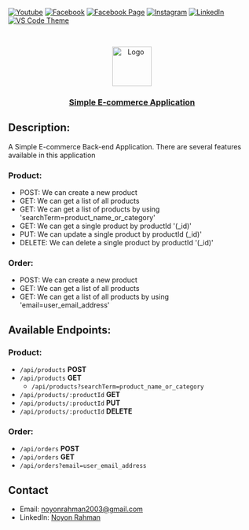 [![Youtube][youtube-shield]][youtube-url]
[![Facebook][facebook-shield]][facebook-url]
[![Facebook Page][facebook-shield]][facebook-group-url]
[![Instagram][instagram-shield]][instagram-url]
[![LinkedIn][linkedin-shield]][linkedin-url]
[![VS Code Theme][vscode-shield]][vscode-theme-url]

<!-- PROJECT LOGO -->
<br />
<p align="center">
    <img src="https://i.ibb.co/c64q254/noyon-logo-dark.png" alt="Logo" width="80" height="80" />
    <h3 align="center">
        <a href="https://github.com/noyonalways/l2-assignment-2" target="_blank" >
            Simple E-commerce Application
        </a>
    </h3>
</p>

## Description:

A Simple E-commerce Back-end Application. There are several features available in this application

### Product:

- POST: We can create a new product
- GET: We can get a list of all products
- GET: We can get a list of products by using 'searchTerm=product_name_or_category'
- GET: We can get a single product by productId '(\_id)'
- PUT: We can update a single product by productId (\_id)'
- DELETE: We can delete a single product by productId '(\_id)'

### Order:

- POST: We can create a new product
- GET: We can get a list of all products
- GET: We can get a list of all products by using 'email=user_email_address'

## Available Endpoints:

### Product:

- `/api/products` **POST**
- `/api/products` **GET**
  - `/api/products?searchTerm=product_name_or_category`
- `/api/products/:productId` **GET**
- `/api/products/:productId` **PUT**
- `/api/products/:productId` **DELETE**

### Order:

- `/api/orders` **POST**
- `/api/orders` **GET**
- `/api/orders?email=user_email_address`

## Contact

- Email: [noyonrahman2003@gmail.com](mailto:noyonrahman2003@gmail.com)
- LinkedIn: [Noyon Rahman](https://linkedin.com/in/noyonalways)

<!-- MARKDOWN LINKS & IMAGES -->

[youtube-shield]: https://img.shields.io/badge/-Youtube-black.svg?style=round-square&logo=youtube&color=555&logoColor=white
[youtube-url]: https://youtube.com/@deskofnoyon
[facebook-shield]: https://img.shields.io/badge/-Facebook-black.svg?style=round-square&logo=facebook&color=555&logoColor=white
[facebook-url]: https://facebook.com/noyonalways
[facebook-group-url]: https://facebook.com/webbronoyon
[instagram-shield]: https://img.shields.io/badge/-Instagram-black.svg?style=round-square&logo=instagram&color=555&logoColor=white
[instagram-url]: https://instagram.com/noyonalways
[linkedin-shield]: https://img.shields.io/badge/-LinkedIn-black.svg?style=round-square&logo=linkedin&colorB=555
[linkedin-url]: https://linkedin.com/in/noyonalways
[vscode-shield]: https://img.shields.io/badge/-VS%20Code%20Theme-black.svg?style=round-square&logo=visualstudiocode&colorB=555
[vscode-theme-url]: https://marketplace.visualstudio.com/items?itemName=noyonalways.codevibe-themes
